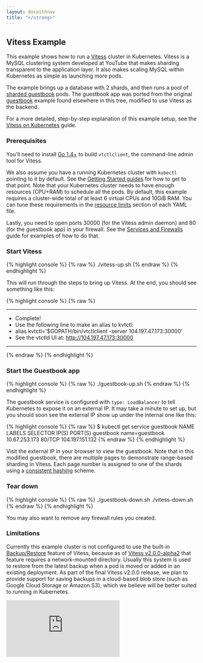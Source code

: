 ```yaml
---
layout: docwithnav
title: "</strong>"
---
```

<!-- BEGIN MUNGE: UNVERSIONED_WARNING -->


<!-- END MUNGE: UNVERSIONED_WARNING -->

## Vitess Example

This example shows how to run a [Vitess](http://vitess.io) cluster in Kubernetes.
Vitess is a MySQL clustering system developed at YouTube that makes sharding
transparent to the application layer. It also makes scaling MySQL within
Kubernetes as simple as launching more pods.

The example brings up a database with 2 shards, and then runs a pool of
[sharded guestbook](https://github.com/youtube/vitess/tree/master/examples/kubernetes/guestbook)
pods. The guestbook app was ported from the original
[guestbook](../../examples/guestbook-go/)
example found elsewhere in this tree, modified to use Vitess as the backend.

For a more detailed, step-by-step explanation of this example setup, see the
[Vitess on Kubernetes](http://vitess.io/getting-started/) guide.

### Prerequisites

You'll need to install [Go 1.4+](https://golang.org/doc/install) to build
`vtctlclient`, the command-line admin tool for Vitess.

We also assume you have a running Kubernetes cluster with `kubectl` pointing to
it by default. See the [Getting Started guides](../../docs/getting-started-guides/)
for how to get to that point. Note that your Kubernetes cluster needs to have
enough resources (CPU+RAM) to schedule all the pods. By default, this example
requires a cluster-wide total of at least 6 virtual CPUs and 10GiB RAM. You can
tune these requirements in the
[resource limits](../../docs/user-guide/compute-resources.html)
section of each YAML file.

Lastly, you need to open ports 30000 (for the Vitess admin daemon) and 80 (for
the guestbook app) in your firewall. See the
[Services and Firewalls](../../docs/user-guide/services-firewalls.html)
guide for examples of how to do that.

### Start Vitess

{% highlight console %}
{% raw %}
./vitess-up.sh
{% endraw %}
{% endhighlight %}

This will run through the steps to bring up Vitess. At the end, you should see
something like this:

{% highlight console %}
{% raw %}
****************************
* Complete!
* Use the following line to make an alias to kvtctl:
* alias kvtctl='$GOPATH/bin/vtctlclient -server 104.197.47.173:30000'
* See the vtctld UI at: http://104.197.47.173:30000
****************************
{% endraw %}
{% endhighlight %}

### Start the Guestbook app

{% highlight console %}
{% raw %}
./guestbook-up.sh
{% endraw %}
{% endhighlight %}

The guestbook service is configured with `type: LoadBalancer` to tell Kubernetes
to expose it on an external IP. It may take a minute to set up, but you should
soon see the external IP show up under the internal one like this:

{% highlight console %}
{% raw %}
$ kubectl get service guestbook
NAME        LABELS    SELECTOR         IP(S)             PORT(S)
guestbook   <none>    name=guestbook   10.67.253.173     80/TCP
                                       104.197.151.132
{% endraw %}
{% endhighlight %}

Visit the external IP in your browser to view the guestbook. Note that in this
modified guestbook, there are multiple pages to demonstrate range-based sharding
in Vitess. Each page number is assigned to one of the shards using a
[consistent hashing](https://en.wikipedia.org/wiki/Consistent_hashing) scheme.

### Tear down

{% highlight console %}
{% raw %}
./guestbook-down.sh
./vitess-down.sh
{% endraw %}
{% endhighlight %}

You may also want to remove any firewall rules you created.

### Limitations

Currently this example cluster is not configured to use the built-in
[Backup/Restore](http://vitess.io/user-guide/backup-and-restore.html) feature of
Vitess, because as of
[Vitess v2.0.0-alpha2](https://github.com/youtube/vitess/releases) that feature
requires a network-mounted directory. Usually this system is used to restore
from the latest backup when a pod is moved or added in an existing deployment.
As part of the final Vitess v2.0.0 release, we plan to provide support for
saving backups in a cloud-based blob store (such as Google Cloud Storage or
Amazon S3), which we believe will be better suited to running in Kubernetes.


<!-- BEGIN MUNGE: GENERATED_ANALYTICS -->
[![Analytics](https://kubernetes-site.appspot.com/UA-36037335-10/GitHub/examples/vitess/README.md?pixel)]()
<!-- END MUNGE: GENERATED_ANALYTICS -->

